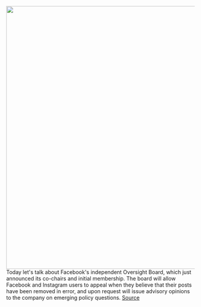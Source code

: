 <img src='https://cdn.vox-cdn.com/thumbor/5-x8hYbTvpcraAIuWper5lVcXfw=/0x0:2040x1360/1200x800/filters:focal(857x517:1183x843)/cdn.vox-cdn.com/uploads/chorus_image/image/66762932/acastro_180828_1777_facebook_0002.0.jpg' width='700px' /><br/>
Today let's talk about Facebook's independent Oversight Board, which just announced its co-chairs and initial membership. The board will allow Facebook and Instagram users to appeal when they believe that their posts have been removed in error, and upon request will issue advisory opinions to the company on emerging policy questions.
<a href='https://www.theverge.com/interface/2020/5/7/21249154/facebook-oversight-board-membership-announcement-history-challenges'> Source <a/>